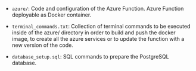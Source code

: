 - `azure/`: Code and configuration of the Azure Function. Azure Function deployable as Docker container.

- `terminal_commands.txt`: Collection of terminal commands to be executed inside of the azure/ directory in order to build and push the docker image, to create all the azure services or to update the function with a new version of the code. 

- `database_setup.sql`: SQL commands to prepare the PostgreSQL database. 
